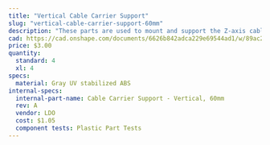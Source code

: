 ```yaml
---
title: "Vertical Cable Carrier Support"
slug: "vertical-cable-carrier-support-60mm"
description: "These parts are used to mount and support the Z-axis cable carriers. The gusset also functions as an area for the Z-axis motor and encoder cables to be routed through."
cad: https://cad.onshape.com/documents/6626b842adca229e69544ad1/w/89ac2637f82d915f22c2bcd0/e/ba1e8270ace8fa619571ec17?renderMode=0&uiState=625db540d22e17513bd9f77e
price: $3.00
quantity:
  standard: 4
  xl: 4
specs:
  material: Gray UV stabilized ABS
internal-specs:
  internal-part-name: Cable Carrier Support - Vertical, 60mm
  rev: A
  vendor: LDO
  cost: $1.05
  component tests: Plastic Part Tests
---
```

